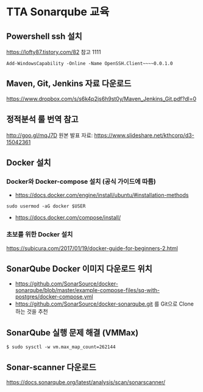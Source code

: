 # TTA Sonarqube 교육

## Powershell ssh 설치
https://lofty87.tistory.com/82  참고
1111
```
Add-WindowsCapability -Online -Name OpenSSH.Client~~~~0.0.1.0
```


## Maven, Git, Jenkins 자료 다운로드

https://www.dropbox.com/s/s6k4p2js6h9st0y/Maven_Jenkins_Git.pdf?dl=0


## 정적분석 룰 번역 참고
http://goo.gl/mqJ7D
원본 발표 자료: https://www.slideshare.net/kthcorp/d3-15042361


## Docker 설치
### Docker와 Docker-compose 설치 (공식 가이드에 따름)
- https://docs.docker.com/engine/install/ubuntu/#installation-methods
```
sudo usermod -aG docker $USER
```
- https://docs.docker.com/compose/install/

### 초보를 위한 Docker 설치
https://subicura.com/2017/01/19/docker-guide-for-beginners-2.html


## SonarQube Docker 이미지 다운로드 위치
- https://github.com/SonarSource/docker-sonarqube/blob/master/example-compose-files/sq-with-postgres/docker-compose.yml
- https://github.com/SonarSource/docker-sonarqube.git 를 Git으로 Clone 하는 것을 추천

## SonarQube 실행 문제 해결 (VMMax)
```
$ sudo sysctl -w vm.max_map_count=262144
```

## Sonar-scanner 다운로드
https://docs.sonarqube.org/latest/analysis/scan/sonarscanner/
